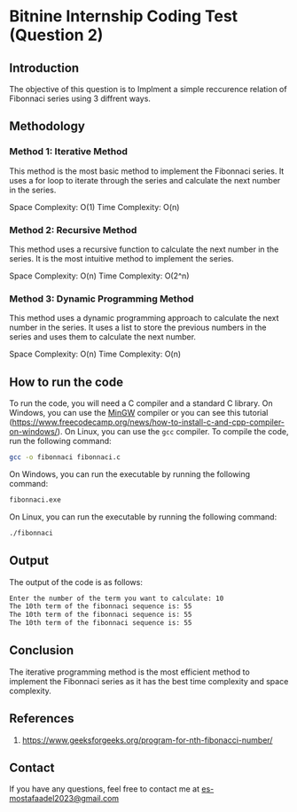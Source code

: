 # Bitnine Internship Coding Test (Question 2)

## Introduction

The objective of this question is to Implment a simple reccurence relation of Fibonnaci series using 3 diffrent ways.

## Methodology

### Method 1: Iterative Method

This method is the most basic method to implement the Fibonnaci series. It uses a for loop to iterate through the series and calculate the next number in the series.

Space Complexity: O(1)
Time Complexity: O(n)

### Method 2: Recursive Method

This method uses a recursive function to calculate the next number in the series. It is the most intuitive method to implement the series.

Space Complexity: O(n)
Time Complexity: O(2^n)

### Method 3: Dynamic Programming Method

This method uses a dynamic programming approach to calculate the next number in the series. It uses a list to store the previous numbers in the series and uses them to calculate the next number.

Space Complexity: O(n)
Time Complexity: O(n)

## How to run the code

To run the code, you will need a C compiler and a standard C library. On Windows, you can use the [MinGW](http://www.mingw.org/) compiler or you can see this tutorial (https://www.freecodecamp.org/news/how-to-install-c-and-cpp-compiler-on-windows/).
On Linux, you can use the `gcc` compiler. To compile the code, run the following command:

```bash
gcc -o fibonnaci fibonnaci.c
```

On Windows, you can run the executable by running the following command:

```bash
fibonnaci.exe
```

On Linux, you can run the executable by running the following command:

```bash
./fibonnaci
```

## Output

The output of the code is as follows:

```bash
Enter the number of the term you want to calculate: 10
The 10th term of the fibonnaci sequence is: 55
The 10th term of the fibonnaci sequence is: 55
The 10th term of the fibonnaci sequence is: 55
```

## Conclusion

The iterative programming method is the most efficient method to implement the Fibonnaci series as it has the best time complexity and space complexity.

## References

1. https://www.geeksforgeeks.org/program-for-nth-fibonacci-number/

## Contact

If you have any questions, feel free to contact me at es-mostafaadel2023@gmail.com
